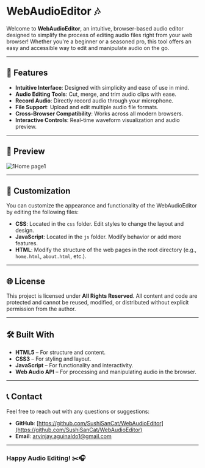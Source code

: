 # WebAudioEditor 🎶

Welcome to **WebAudioEditor**, an intuitive, browser-based audio editor designed to simplify the process of editing audio files right from your web browser! Whether you're a beginner or a seasoned pro, this tool offers an easy and accessible way to edit and manipulate audio on the go.

---

## 🚀 Features

- **Intuitive Interface**: Designed with simplicity and ease of use in mind.
- **Audio Editing Tools**: Cut, merge, and trim audio clips with ease.
- **Record Audio**: Directly record audio through your microphone.
- **File Support**: Upload and edit multiple audio file formats.
- **Cross-Browser Compatibility**: Works across all modern browsers.
- **Interactive Controls**: Real-time waveform visualization and audio preview.
  
---

## 📸 Preview

![1Home page1](https://github.com/user-attachments/assets/a41f0d75-b527-4df6-8c2f-95c92b5d7eac)



---

## 🎨 Customization

You can customize the appearance and functionality of the WebAudioEditor by editing the following files:

- **CSS**: Located in the `css` folder. Edit styles to change the layout and design.
- **JavaScript**: Located in the `js` folder. Modify behavior or add more features.
- **HTML**: Modify the structure of the web pages in the root directory (e.g., `home.html`, `about.html`, etc.).

---

## 🌐 License

This project is licensed under **All Rights Reserved**. All content and code are protected and cannot be reused, modified, or distributed without explicit permission from the author.

---

## 🛠️ Built With

- **HTML5** – For structure and content.
- **CSS3** – For styling and layout.
- **JavaScript** – For functionality and interactivity.
- **Web Audio API** – For processing and manipulating audio in the browser.

---

## 📞 Contact

Feel free to reach out with any questions or suggestions:

- **GitHub**: [https://github.com/SushiSanCat/WebAudioEditor](https://github.com/SushiSanCat/WebAudioEditor)
- **Email**: arvinjay.aguinaldo1@gmail.com

---

### Happy Audio Editing! ✂️🎧
